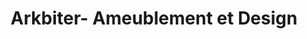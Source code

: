 ---
title: "Arkbiter- Ameublement et Design"
url: /le-sentier/arkbiter-ameublement-et-design/
shop: Möbel
---